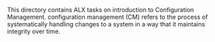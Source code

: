 This directory contains ALX tasks on introduction to Configuration Management. 
configuration management (CM) refers to the process of systematically handling changes to a system in a way that it maintains integrity over time.

